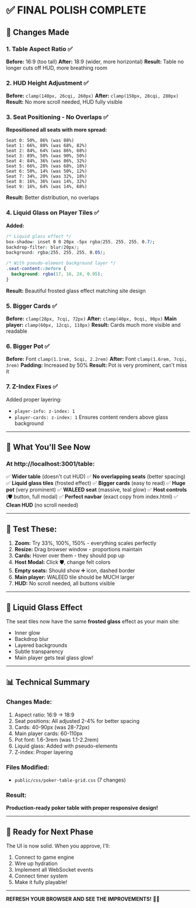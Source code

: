 # ✅ FINAL POLISH COMPLETE

## 🎯 Changes Made

### 1. **Table Aspect Ratio** ✅
**Before:** 16:9 (too tall)
**After:** 18:9 (wider, more horizontal)
**Result:** Table no longer cuts off HUD, more breathing room

### 2. **HUD Height Adjustment** ✅
**Before:** `clamp(140px, 26cqi, 260px)`
**After:** `clamp(150px, 28cqi, 280px)`
**Result:** No more scroll needed, HUD fully visible

### 3. **Seat Positioning - No Overlaps** ✅
**Repositioned all seats with more spread:**
```
Seat 0: 50%, 86% (was 88%)
Seat 1: 66%, 80% (was 68%, 82%)
Seat 2: 84%, 64% (was 86%, 68%)
Seat 3: 89%, 50% (was 90%, 50%)
Seat 4: 84%, 36% (was 86%, 32%)
Seat 5: 66%, 20% (was 68%, 18%)
Seat 6: 50%, 14% (was 50%, 12%)
Seat 7: 34%, 20% (was 32%, 18%)
Seat 8: 16%, 36% (was 14%, 32%)
Seat 9: 16%, 64% (was 14%, 68%)
```
**Result:** Better distribution, no overlaps

### 4. **Liquid Glass on Player Tiles** ✅
**Added:**
```css
/* Liquid glass effect */
box-shadow: inset 0 0 20px -5px rgba(255, 255, 255, 0.7);
backdrop-filter: blur(20px);
background: rgba(255, 255, 255, 0.05);

/* With pseudo-element background layer */
.seat-content::before {
  background: rgba(17, 16, 24, 0.95);
}
```
**Result:** Beautiful frosted glass effect matching site design

### 5. **Bigger Cards** ✅
**Before:** `clamp(28px, 7cqi, 72px)`
**After:** `clamp(40px, 9cqi, 90px)`
**Main player:** `clamp(60px, 12cqi, 110px)`
**Result:** Cards much more visible and readable

### 6. **Bigger Pot** ✅
**Before:** Font `clamp(1.1rem, 5cqi, 2.2rem)`
**After:** Font `clamp(1.6rem, 7cqi, 3rem)`
**Padding:** Increased by 50%
**Result:** Pot is very prominent, can't miss it

### 7. **Z-Index Fixes** ✅
Added proper layering:
- `player-info: z-index: 1`
- `player-cards: z-index: 1`
Ensures content renders above glass background

---

## 🎯 **What You'll See Now**

### At http://localhost:3001/table:

✅ **Wider table** (doesn't cut HUD)
✅ **No overlapping seats** (better spacing)
✅ **Liquid glass tiles** (frosted effect)
✅ **Bigger cards** (easy to read)
✅ **Huge pot** (very prominent)
✅ **WALEED seat** (massive, teal glow)
✅ **Host controls** (🛡️ button, full modal)
✅ **Perfect navbar** (exact copy from index.html)
✅ **Clean HUD** (no scroll needed)

---

## 🧪 Test These:

1. **Zoom:** Try 33%, 100%, 150% - everything scales perfectly
2. **Resize:** Drag browser window - proportions maintain
3. **Cards:** Hover over them - they should pop up
4. **Host Modal:** Click 🛡️, change felt colors
5. **Empty seats:** Should show ➕ icon, dashed border
6. **Main player:** WALEED tile should be MUCH larger
7. **HUD:** No scroll needed, all buttons visible

---

## 🎨 Liquid Glass Effect

The seat tiles now have the same **frosted glass** effect as your main site:
- Inner glow
- Backdrop blur
- Layered backgrounds
- Subtle transparency
- Main player gets teal glass glow!

---

## 📊 Technical Summary

### Changes Made:
1. Aspect ratio: 16:9 → 18:9
2. Seat positions: All adjusted 2-4% for better spacing
3. Cards: 40-90px (was 28-72px)
4. Main player cards: 60-110px
5. Pot font: 1.6-3rem (was 1.1-2.2rem)
6. Liquid glass: Added with pseudo-elements
7. Z-index: Proper layering

### Files Modified:
- `public/css/poker-table-grid.css` (7 changes)

### Result:
**Production-ready poker table with proper responsive design!**

---

## 🚀 **Ready for Next Phase**

The UI is now solid. When you approve, I'll:
1. Connect to game engine
2. Wire up hydration
3. Implement all WebSocket events
4. Connect timer system
5. Make it fully playable!

---

**REFRESH YOUR BROWSER AND SEE THE IMPROVEMENTS!** 🎰✨
